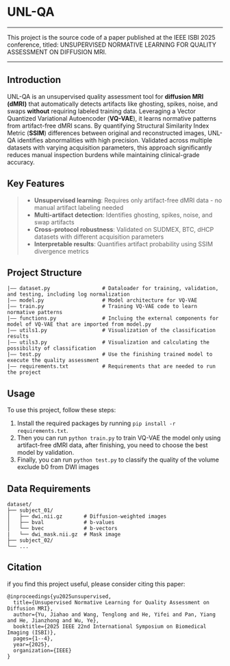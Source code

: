 # UNL-QA

___
This project is the source code of a paper published at the IEEE ISBI 2025 conference, titled: UNSUPERVISED NORMATIVE LEARNING FOR  QUALITY ASSESSMENT ON 
DIFFUSION MRI.

____
## Introduction

UNL-QA is an unsupervised quality assessment tool for **diffusion MRI (dMRI)** that automatically detects artifacts like ghosting, spikes, noise, and swaps **without** requiring labeled training data. Leveraging a Vector Quantized Variational Autoencoder (**VQ-VAE**), it learns normative patterns from artifact-free dMRI scans. By quantifying Structural Similarity Index Metric (**SSIM**) differences between original and reconstructed images, UNL-QA identifies abnormalities with high precision. Validated across multiple datasets with varying acquisition parameters, this approach significantly reduces manual inspection burdens while maintaining clinical-grade accuracy. 


## Key Features
> - **Unsupervised learning**: Requires only artifact-free dMRI data - no manual artifact labeling needed
> - **Multi-artifact detection**: Identifies ghosting, spikes, noise, and swap artifacts
> - **Cross-protocol robustness**: Validated on SUDMEX, BTC, dHCP datasets with different acquisition parameters
> - **Interpretable results**: Quantifies artifact probability using SSIM divergence metrics

## Project Structure
```
|—— dataset.py                 # Dataloader for training, validation, and testing, including log normalization
|—— model.py                   # Model architecture for VQ-VAE
|—— train.py                   # Training VQ-VAE code to learn normative patterns
|—— functions.py               # Incluing the external components for model of VQ-VAE that are imported from model.py
|—— utils1.py                  # Visualization of the classification results
|—— utils3.py                  # Visualization and calculating the possibility of classification
|—— test.py                    # Use the finishing trained model to execute the quality assessment
|—— requirements.txt           # Requirements that are needed to run the project
```

## Usage
To use this project, follow these steps:
1. Install the required packages by running `pip install -r requirements.txt`.
2. Then you can run `python train.py` to train VQ-VAE the model only using artifact-free dMRI data, after finishing, you need to choose the best model by validation.
3. Finally, you can run `python test.py` to classify the quality of the volume exclude b0 from DWI images


## Data Requirements
```Input Structure
dataset/
├── subject_01/
│   ├── dwi.nii.gz       # Diffusion-weighted images
│   ├── bval             # b-values
│   └── bvec             # b-vectors
|   └── dwi_mask.nii.gz  # Mask image
├── subject_02/
└── ...
```

## Citation
if you find this project useful, please consider citing this paper:
```
@inproceedings{yu2025unsupervised,
  title={Unsupervised Normative Learning for Quality Assessment on Diffusion MRI},
  author={Yu, Jiahao and Wang, Tenglong and He, Yifei and Pan, Yiang and He, Jianzhong and Wu, Ye},
  booktitle={2025 IEEE 22nd International Symposium on Biomedical Imaging (ISBI)},
  pages={1--4},
  year={2025},
  organization={IEEE}
}
```
